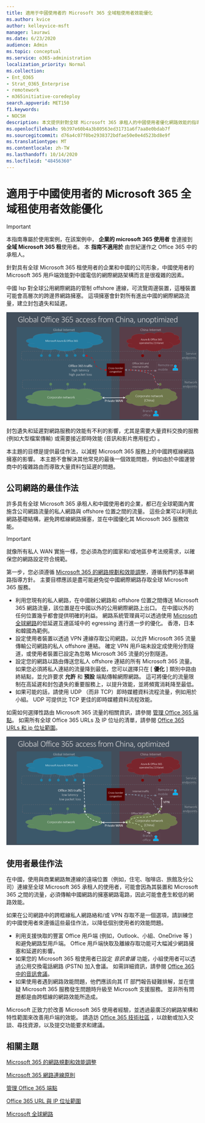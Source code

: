```yaml
---
title: 適用于中國使用者的 Microsoft 365 全域租使用者效能優化
ms.author: kvice
author: kelleyvice-msft
manager: laurawi
ms.date: 6/23/2020
audience: Admin
ms.topic: conceptual
ms.service: o365-administration
localization_priority: Normal
ms.collection:
- Ent_O365
- Strat_O365_Enterprise
- remotework
- m365initiative-coredeploy
search.appverid: MET150
f1.keywords:
- NOCSH
description: 本文提供針對全球 Microsoft 365 承租人的中國使用者優化網路效能的指導方針。
ms.openlocfilehash: 9b397e60b4a3b80563ed31731a6f7aa8e0bdab7f
ms.sourcegitcommit: d76a4c07f0be2938372bdfae50e0e4d523bd8e9f
ms.translationtype: MT
ms.contentlocale: zh-TW
ms.lasthandoff: 10/14/2020
ms.locfileid: "48456360"
---
```

# <a name="microsoft-365-global-tenant-performance-optimization-for-china-users"></a>適用于中國使用者的 Microsoft 365 全域租使用者效能優化

>[!IMPORTANT]
>本指南專屬於使用案例，在該案例中， **企業的 microsoft 365 使用者** 會連接到 **全域 Microsoft 365 租**使用者。 本 **指南不適用於** 由世紀運作之 Office 365 中的承租人。

針對具有全球 Microsoft 365 租使用者的企業和中國的公司形象，中國使用者的 Microsoft 365 用戶端效能對中國電信的網際網路架構而言是很複雜的因素。

中國 Isp 對全球公用網際網路的管制 offshore 連線，可流覽周邊裝置，這種裝置可能會高層次的跨邊界網路擁塞。 這項擁塞會針對所有進出中國的網際網路流量，建立封包遺失和延遲。

![Microsoft 365 流量-未優化](../media/O365-networking/China-O365-unoptimized.png)

封包遺失和延遲對網路服務的效能有不利的影響，尤其是需要大量資料交換的服務 (例如大型檔案傳輸) 或需要接近即時效能 (音訊和影片應用程式) 。

本主題的目標是提供最佳作法，以減輕 Microsoft 365 服務上的中國跨框線網路擁塞的影響。 本主題不會解決其他常見的最後一個效能問題，例如由於中國運營商中的複雜路由而導致大量資料包延遲的問題。

## <a name="corporate-network-best-practices"></a>公司網路的最佳作法

許多具有全球 Microsoft 365 承租人和中國使用者的企業，都已在全球範圍內實施含公司網路流量的私人網路與 offshore 位置之間的流量。 這些企業可以利用此網路基礎結構，避免跨框線網路擁塞，並在中國優化其 Microsoft 365 服務效能。

>[!IMPORTANT]
>就像所有私人 WAN 實施一樣，您必須為您的國家和/或地區參考法規需求，以確保您的網路設定符合規範。

第一步，您必須遵循 [Microsoft 365 的網路規劃和效能調整](https://aka.ms/tune)，遵循我們的基準網路指導方針。 主要目標應該是盡可能避免從中國網際網路存取全球 Microsoft 365 服務。

- 利用您現有的私人網路，在中國辦公網路和 offshore 位置之間傳送 Microsoft 365 網路流量，該位置是在中國以外的公用網際網路上出口。 在中國以外的任何位置幾乎都會提供明確的利益。 網路系統管理員可以透過使用 [Microsoft 全球網路](https://docs.microsoft.com/azure/networking/microsoft-global-network)的低延遲互連區域中的 egressing 進行進一步的優化。 香港，日本和韓國為範例。
- 設定使用者裝置以透過 VPN 連線存取公司網路，以允許 Microsoft 365 流量傳輸公司網路的私人 offshore 連結。 確定 VPN 用戶端未設定成使用分割隧道，或使用者裝置已設定為忽略 Microsoft 365 流量的分割隧道。
- 設定您的網路以路由傳送您私人 offshore 連結的所有 Microsoft 365 流量。 如果您必須將私人連結的流量降到最低，您可以選擇只在 [ **優化** ] 類別中路由終結點，並允許要求 **允許** 和 **預設** 端點傳輸網際網路。 這可將優化的流量限制在高延遲和封包遺失的重要服務上，以提升效能，並將頻寬消耗降至最低。
- 如果可能的話，請使用 UDP （而非 TCP）即時媒體資料流程流量，例如用於小組。 UDP 可提供比 TCP 更佳的即時媒體資料流程效能。

如需如何選擇性路由 Microsoft 365 流量的相關資訊，請參閱 [管理 Office 365 端點](managing-office-365-endpoints.md)。 如需所有全球 Office 365 URLs 及 IP 位址的清單，請參閱 [Office 365 URLs 和 ip 位址範圍](urls-and-ip-address-ranges.md)。

![Microsoft 365 流量優化](../media/O365-networking/China-O365-optimized.png)

## <a name="user-best-practices"></a>使用者最佳作法

在中國，使用與商業網路無連線的遠端位置（例如，住宅、咖啡店、旅館及分公司）連線至全球 Microsoft 365 承租人的使用者，可能會因為其裝置和 Microsoft 365 之間的流量，必須傳輸中國網路的擁塞網路電路，因此可能會產生較低的網路效能。

如果在公司網路中的跨框線私人網路絡和/或 VPN 存取不是一個選項，請訓練您的中國使用者來遵循這些最佳作法，以降低個別使用者的效能問題。

- 利用支援快取的豐富 Office 用戶端 (例如，Outlook、小組、OneDrive 等 ) 和避免網路型用戶端。 Office 用戶端快取及離線存取功能可大幅減少網路擁塞和延遲的影響。
- 如果您的 Microsoft 365 租使用者已設定 _音訊會議_ 功能，小組使用者可以透過公用交換電話網路 (PSTN) 加入會議。 如需詳細資訊，請參閱 [Office 365 中的音訊會議](https://docs.microsoft.com/microsoftteams/audio-conferencing-in-office-365)。
- 如果使用者遇到網路效能問題，他們應該向其 IT 部門報告疑難排解，並在懷疑 Microsoft 365 服務發生問題時升級至 Microsoft 支援服務。 並非所有問題都是由跨框線的網路效能所造成。

Microsoft 正致力於改善 Microsoft 365 使用者經驗，並透過最廣泛的網路架構和特性範圍來改善用戶端的效能。 請造訪 [Office 365 技術社區](https://techcommunity.microsoft.com/t5/office-365/bd-p/Office365General) ，以啟動或加入交談、尋找資源，以及提交功能要求和建議。

## <a name="related-topics"></a>相關主題

[Microsoft 365 的網路規劃和效能調整](https://aka.ms/tune)

[Microsoft 365 網路連線原則](microsoft-365-network-connectivity-principles.md)

[管理 Office 365 端點](managing-office-365-endpoints.md)

[Office 365 URL 與 IP 位址範圍](urls-and-ip-address-ranges.md)

[Microsoft 全球網路](https://docs.microsoft.com/azure/networking/microsoft-global-network)
